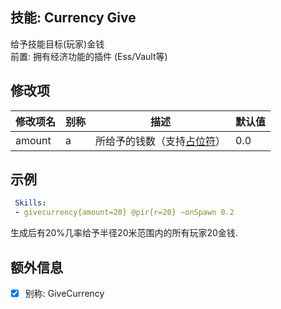 技能: Currency Give
--------------------------

给予技能目标(玩家)金钱  
前置: 拥有经济功能的插件 (Ess/Vault等)

修改项
----------

| 修改项名 | 别称    | 描述                                                                                                    | 默认值 |
|-----------|------------|----------------------------------------------------------------------------------------------------------------|---------------|
| amount | a | 所给予的钱数（支持[占位符](技能/占位符)） | 0.0 |

示例
--------

```yaml
 Skills:
 - givecurrency{amount=20} @pir{r=20} ~onSpawn 0.2
```
生成后有20%几率给予半径20米范围内的所有玩家20金钱.

额外信息
---

- [x] 别称: GiveCurrency